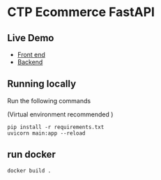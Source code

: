 # CTP Ecommerce FastAPI

## Live Demo

- [Front end](https://ecommerce.wangnelson.xyz/)
- [Backend](https://cjmpbdbwic.us-east-1.awsapprunner.com/docs)

## Running locally

Run the following commands

(Virtual environment recommended )
```
pip install -r requirements.txt
uvicorn main:app --reload
```

## run docker
`docker build .`

